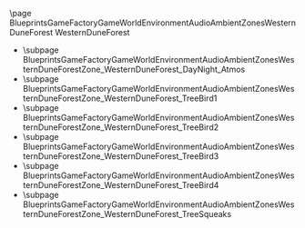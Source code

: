 \page BlueprintsGameFactoryGameWorldEnvironmentAudioAmbientZonesWesternDuneForest WesternDuneForest
- \subpage BlueprintsGameFactoryGameWorldEnvironmentAudioAmbientZonesWesternDuneForestZone_WesternDuneForest_DayNight_Atmos
- \subpage BlueprintsGameFactoryGameWorldEnvironmentAudioAmbientZonesWesternDuneForestZone_WesternDuneForest_TreeBird1
- \subpage BlueprintsGameFactoryGameWorldEnvironmentAudioAmbientZonesWesternDuneForestZone_WesternDuneForest_TreeBird2
- \subpage BlueprintsGameFactoryGameWorldEnvironmentAudioAmbientZonesWesternDuneForestZone_WesternDuneForest_TreeBird3
- \subpage BlueprintsGameFactoryGameWorldEnvironmentAudioAmbientZonesWesternDuneForestZone_WesternDuneForest_TreeBird4
- \subpage BlueprintsGameFactoryGameWorldEnvironmentAudioAmbientZonesWesternDuneForestZone_WesternDuneForest_TreeSqueaks
